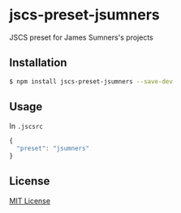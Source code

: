 # jscs-preset-jsumners

JSCS preset for James Sumners's projects

## Installation

``` bash
$ npm install jscs-preset-jsumners --save-dev
```

## Usage

In `.jscsrc`

``` js
{
  "preset": "jsumners"
}
```

## License

[MIT License](http://jsumners.mit-license.org/)
